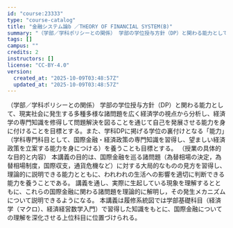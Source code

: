 ```yaml
---
id: "course:23333"
type: "course-catalog"
title: "金融システム論b ／THEORY OF FINANCIAL SYSTEM(B)"
summary: "（学部／学科ポリシーとの関係） 学部の学位授与方針（DP）と関わる能力として、現実社会に発生する多種多様な諸問題を広く経済学の視点から分析し、経済学の専門知識を修得して問題解決を図ることを通じて自己を発展させる能力を身に付けることを目標とす…"
tags: []
campus: ""
credits: 2
instructors: []
license: "CC-BY-4.0"
version:
  created_at: "2025-10-09T03:48:57Z"
  updated_at: "2025-10-09T03:48:57Z"
---
```

（学部／学科ポリシーとの関係） 学部の学位授与方針（DP）と関わる能力として、現実社会に発生する多種多様な諸問題を広く経済学の視点から分析し、経済学の専門知識を修得して問題解決を図ることを通じて自己を発展させる能力を身に付けることを目標とする。また、学科DPに掲げる学位の裏付けとなる「能力」（学科専門科目として、国際金融・経済政策の専門知識を習得し、望ましい経済政策を立案する能力を身につける）を養うことも目標とする。 （授業の具体的な目的と内容） 本講義の目的は、国際金融を巡る諸問題（為替相場の決定，為替相場制度，国際収支，通貨危機など）に対する大局的なものの見方を習得し、理論的に説明できる能力とともに、われわれの生活への影響を適切に判断できる能力を養うことである。 講義を通し、実際に生起している現象を理解するとともに、これらの国際金融に関わる諸問題を理論的に解明し，その発生メカニズムについて説明できるようになる。 本講義は履修系統図では学部基礎科目（経済学（マクロ）、経済経営数学入門）で習得した知識をもとに、国際金融についての理解を深化させる上位科目に位置づけられる。

